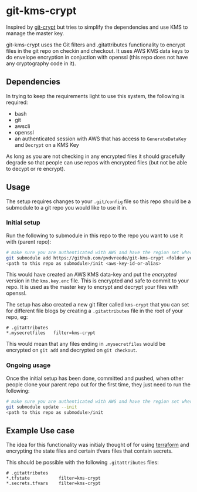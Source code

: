 # git-kms-crypt

Inspired by [git-crypt](https://github.com/AGWA/git-crypt) but tries to simplify the dependencies and use KMS to manage the master key.

git-kms-crypt uses the Git filters and .gitattributes functionality to encrypt files in the git repo on checkin and checkout. It uses AWS KMS data keys to do envelope encryption in conjuction with openssl (this repo does not have any cryptography code in it).

## Dependencies

In trying to keep the requirements light to use this system, the following is required:

* bash
* git
* awscli
* openssl
* an authenticated session with AWS that has access to `GenerateDataKey` and `Decrypt` on a KMS Key

As long as you are not checking in any encrypted files it should gracefully degrade so that people can use repos with encrypted files (but not be able to decypt or re encrypt).

## Usage

The setup requires changes to your `.git/config` file so this repo should be a submodule to a git repo you would like to use it in.

### Initial setup

Run the following to submodule in this repo to the repo you want to use it with (parent repo):

```bash
# make sure you are authenticated with AWS and have the region set where the key is, then:
git submodule add https://github.com/pvdvreede/git-kms-crypt <folder your want to submodule to>
<path to this repo as submodule>/init <aws-key-id-or-alias>
```

This would have created an AWS KMS data-key and put the _encrypted_ version in the `kms.key.enc` file. This is encrypted and safe to commit to your repo. It is used as the master key to encrypt and decrypt your files with openssl.

The setup has also created a new git filter called `kms-crypt` that you can set for different file blogs by creating a `.gitattributes` file in the root of your repo, eg:

```
# .gitattributes
*.mysecretfiles   filter=kms-crypt
```

This would mean that any files ending in `.mysecretfiles` would be encrypted on `git add` and decrypted on `git checkout`.

### Ongoing usage

Once the initial setup has been done, committed and pushed, when other people clone your parent repo out for the first time, they just need to run the following:

```bash
# make sure you are authenticated with AWS and have the region set where the key is, then:
git submodule update --init
<path to this repo as submodule>/init
```

## Example Use case

The idea for this functionality was initialy thought of for using [terraform](https://terraform.io) and encrypting the state files and certain tfvars files that contain secrets.

This should be possible with the following `.gitattributes` files:

```
# .gitattributes
*.tfstate           filter=kms-crypt
*.secrets.tfvars    filter=kms-crypt
```

